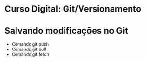 # Curso Digital: Git/Versionamento

# Salvando modificações no Git

- Comando git push
- Comando git pull
- Comando git fetch
